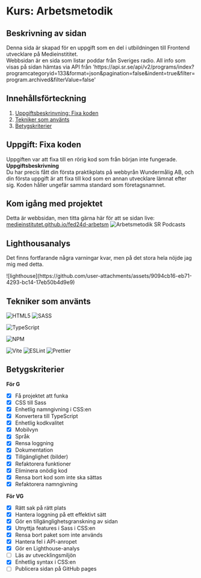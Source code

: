 # Kurs: Arbetsmetodik

## Beskrivning av sidan

<p>Denna sida är skapad för en uppgift som en del i utbildningen till Frontend utvecklare på Medieinstititet. <br>
  Webbsidan är en sida som listar poddar från Sveriges radio. All info som visas på sidan hämtas via API från 'https://api.sr.se/api/v2/programs/index?programcategoryid=133&format=json&pagination=false&indent=true&filter=program.archived&filterValue=false'
</p>

## Innehållsförteckning

1. [Uppgiftsbeskrinvning: Fixa koden](#uppgiftsbeskrivning-fixa-koden)
2. [Tekniker som använts](#tekniker-som-använts)
3. [Betygskriterier](#betygskriterier)

## Uppgift: Fixa koden

Uppgiften var att fixa till en rörig kod som från början inte fungerade. <br>
**Uppgiftsbeskrivning** <br>
Du har precis fått din första praktikplats på webbyrån Wundermålig AB, och din första uppgift är att fixa till kod som en annan utvecklare lämnat efter sig. Koden håller ungefär samma standard som företagsnamnet.

## Kom igång med projektet

Detta är webbsidan, men titta gärna här för att se sidan live:
[medieinstitutet.github.io/fed24d-arbetsm](https://medieinstitutet.github.io/fed24d-arbetsmetodik-inl-1-M-Lenvik/)
![Arbetsmetodik SR Podcasts](https://github.com/user-attachments/assets/cdc04e75-e6f2-4cd5-96c0-d8372e3739f8)

## Lighthousanalys
<p>Det finns fortfarande några varningar kvar, men på det stora hela nöjde jag mig med detta.</p>
![lighthouse](https://github.com/user-attachments/assets/9094cb16-eb71-4293-bc14-17eb50b4d9e9)

## Tekniker som använts

![HTML5](https://img.shields.io/badge/html5-%23E34F26.svg?style=for-the-badge&logo=html5&logoColor=white)
![SASS](https://img.shields.io/badge/SASS-hotpink.svg?style=for-the-badge&logo=SASS&logoColor=white)

![TypeScript](https://img.shields.io/badge/typescript-%23007ACC.svg?style=for-the-badge&logo=typescript&logoColor=white)

![NPM](https://img.shields.io/badge/NPM-%23CB3837.svg?style=for-the-badge&logo=npm&logoColor=white)

![Vite](https://img.shields.io/badge/vite-%23646CFF.svg?style=for-the-badge&logo=vite&logoColor=white)
![ESLint](https://img.shields.io/badge/ESLint-4B3263?style=for-the-badge&logo=eslint&logoColor=white)
![Prettier](https://img.shields.io/badge/prettier-%23F7B93E.svg?style=for-the-badge&logo=prettier&logoColor=black)

## Betygskriterier

**För G**

- [x] Få projektet att funka
- [x] CSS till Sass
- [x] Enhetlig namngivning i CSS:en
- [x] Konvertera till TypeScript
- [x] Enhetlig kodkvalitet
- [x] Mobilvyn
- [x] Språk
- [x] Rensa loggning
- [x] Dokumentation
- [x] Tillgänglighet (bilder)
- [x] Refaktorera funktioner
- [x] Eliminera onödig kod
- [x] Rensa bort kod som inte ska sättas
- [x] Refaktorera namngivning

**För VG**

- [x] Rätt sak på rätt plats
- [x] Hantera loggning på ett effektivt sätt
- [x] Gör en tillgänglighetsgranskning av sidan
- [x] Utnyttja features i Sass i CSS:en
- [x] Rensa bort paket som inte används
- [x] Hantera fel i API-anropet
- [x] Gör en Lighthouse-analys
- [ ] Läs av utvecklingsmiljön
- [x] Enhetlig syntax i CSS:en
- [ ] Publicera sidan på GitHub pages
